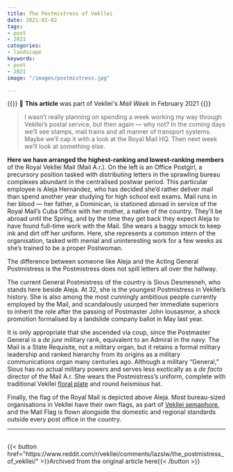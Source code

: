 ```yaml
---
title: The Postmistress of Vekllei
date: 2021-02-02
tags:
- post
- 2021
categories:
- landscape
keywords:
- post
- 2021
image: "/images/postmistress.jpg"

---
```

{{<hint red>}}
🌺 **This article** was part of Vekllei's *Mail Week* in February 2021
{{</hint>}}

>I wasn’t really planning on spending a week working my way through Vekllei’s postal service, but then again — why not? In the coming days we’ll see stamps, mail trains and all manner of transport systems. Maybe we’ll cap it with a look at the Royal Mail HQ. Then next week we’ll look at something else.

**Here we have arranged the highest-ranking and lowest-ranking members** of the Royal Vekllei Mail (Mail A.r.). On the left is an Office Postgirl, a precursory position tasked with distributing letters in the sprawling bureau complexes abundant in the centralised postwar period. This particular employee is Aleja Hernández, who has decided she’d rather deliver mail than spend another year studying for high school exit exams. Mail runs in her blood — her father, a Dominican, is stationed abroad in service of the Royal Mail’s Cuba Office with her mother, a native of the country. They’ll be abroad until the Spring, and by the time they get back they expect Aleja to have found full-time work with the Mail. She wears a baggy smock to keep ink and dirt off her uniform. Here, she represents a common intern of the organisation, tasked with menial and uninteresting work for a few weeks as she’s trained to be a proper Postwoman.

The difference between someone like Aleja and the Acting General Postmistress is the Postmistress does not spill letters all over the hallway.

The current General Postmistress of the country is Sious Desmesneh, who stands here beside Aleja. At 32, she is the youngest Postmistress in Vekllei’s history. She is also among the most cunningly ambitious people currently employed by the Mail, and scandalously usurped her immediate superiors to inherit the role after the passing of Postmaster John Iousasmor, a shock promotion formalised by a landslide company ballot in May last year.

It is only appropriate that she ascended via coup, since the Postmaster General is a *de jure* military rank, equivalent to an Admiral in the navy. The Mail is a State Requisite, not a military organ, but it retains a formal military leadership and ranked hierarchy from its origins as a military communications organ many centuries ago. Although a military “General,” Sious has no actual military powers and serves less exotically as a *de facto* director of the Mail A.r. She wears the Postmistress’s uniform, complete with traditional Vekllei [floral plate](https://millmint.net/posts/2020-01-11-dress/) and round *heismious* hat.

Finally, the flag of the Royal Mail is depicted above Aleja. Most bureau-sized organisations in Vekllei have their own flags, as part of [Vekllei semaphore](https://millmint.net/utopia/vekllei/language/#7-vekllei-semaphore), and the Mail Flag is flown alongside the domestic and regional standards outside every post office in the country.

---
<br>
{{< button href="https://www.reddit.com/r/vekllei/comments/lazslw/the_postmistress_of_vekllei/" >}}Archived from the original article here{{< /button >}}
